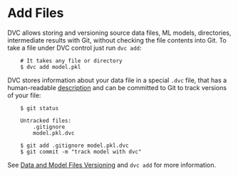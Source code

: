 # Add Files

DVC allows storing and versioning source data files, ML models, directories,
intermediate results with Git, without checking the file contents into Git.
To take a file under DVC control just run `dvc add`:

```dvc
    # It takes any file or directory
    $ dvc add model.pkl
```

DVC stores information about your data file in a special `.dvc` file, that has a
human-readable [description](/doc/user-guide/dvc-file-format) and can be
committed to Git to track versions of your file:

```dvc
    $ git status

    Untracked files:
        .gitignore
        model.pkl.dvc

    $ git add .gitignore model.pkl.dvc
    $ git commit -m "track model with dvc"
```

See [Data and Model Files Versioning](/doc/use-cases/data-and-model-files-versioning)
and `dvc add` for more information.

